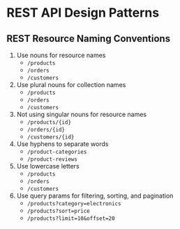 # REST API Design Patterns

## REST Resource Naming Conventions
1. Use nouns for resource names
    - `/products`
    - `/orders`
    - `/customers`
2. Use plural nouns for collection names
    - `/products`
    - `/orders`
    - `/customers`
3. Not using singular nouns for resource names
    - `/products/{id}`
    - `/orders/{id}`
    - `/customers/{id}`
4. Use hyphens to separate words
    - `/product-categories`
    - `/product-reviews`
5. Use lowercase letters
    - `/products`
    - `/orders`
    - `/customers`
6. Use query params for filtering, sorting, and pagination
    - `/products?category=electronics`
    - `/products?sort=price`
    - `/products?limit=10&offset=20`